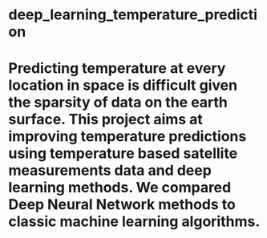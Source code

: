 # deep_learning_temperature_prediction
# Predicting temperature at every location in space is difficult given the sparsity of data on the earth surface. This project aims at improving temperature predictions using temperature based satellite measurements data and deep learning methods. We compared Deep Neural Network methods to classic machine learning algorithms. 
